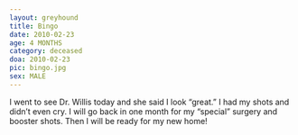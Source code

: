 ```yaml
---
layout: greyhound
title: Bingo
date: 2010-02-23
age: 4 MONTHS
category: deceased
doa: 2010-02-23
pic: bingo.jpg
sex: MALE
---
```



I went to see Dr. Willis today and she said I look “great.” I had my shots and didn’t even cry.  I will go back in one
month for my “special” surgery and booster shots. Then I will be ready for my new home!

